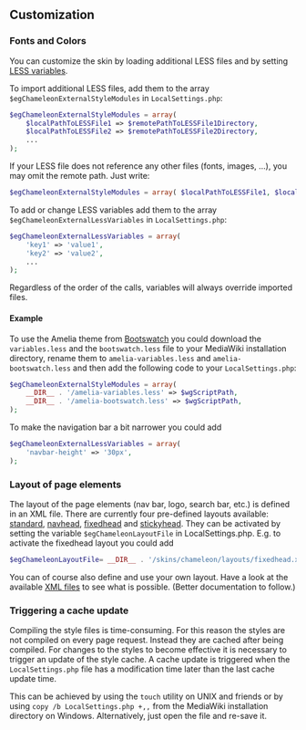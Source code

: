 ## Customization

### Fonts and Colors

You can customize the skin by loading additional LESS files and by setting [LESS
variables](variables.md).

To import additional LESS files, add them to the array
`$egChameleonExternalStyleModules` in `LocalSettings.php`:
```php
$egChameleonExternalStyleModules = array(
    $localPathToLESSFile1 => $remotePathToLESSFile1Directory,
    $localPathToLESSFile2 => $remotePathToLESSFile2Directory,
    ...
);
```

If your LESS file does not reference any other files (fonts, images, ...), you
may omit the remote path. Just write:
```php
$egChameleonExternalStyleModules = array( $localPathToLESSFile1, $localPathToLESSFile2, ... );
```


To add or change LESS variables add them to the array
`$egChameleonExternalLessVariables` in `LocalSettings.php`:
```php
$egChameleonExternalLessVariables = array(
    'key1' => 'value1',
    'key2' => 'value2',
    ...
);
```

Regardless of the order of the calls, variables will always override imported
files.

#### Example

To use the Amelia theme from [Bootswatch](http://bootswatch.com/) you could
download the `variables.less` and the `bootswatch.less` file to your MediaWiki
installation directory, rename them to `amelia-variables.less` and
`amelia-bootswatch.less` and then add the following code to your
`LocalSettings.php`:
```php
$egChameleonExternalStyleModules = array(
    __DIR__ . '/amelia-variables.less' => $wgScriptPath,
    __DIR__ . '/amelia-bootswatch.less' => $wgScriptPath,
);
```

To make the navigation bar a bit narrower you could add
```php
$egChameleonExternalLessVariables = array(
    'navbar-height' => '30px',
);
```

### Layout of page elements

The layout of the page elements (nav bar, logo, search bar, etc.) is defined in
an XML file. There are currently four pre-defined layouts available:
[standard](../layouts/standard.xml), [navhead](../layouts/navhead.xml),
[fixedhead](../layouts/fixedhead.xml) and
[stickyhead](../layouts/stickyhead.xml). They can be activated by setting the
variable `$egChameleonLayoutFile` in LocalSettings.php. E.g. to activate the
fixedhead layout you could add
```php
$egChameleonLayoutFile= __DIR__ . '/skins/chameleon/layouts/fixedhead.xml';
```

You can of course also define and use your own layout. Have a look at the
available [XML files](../layouts) to see what is possible. (Better documentation
to follow.)


### Triggering a cache update

Compiling the style files is time-consuming. For this reason the styles are
not compiled on every page request. Instead they are cached after being
compiled. For changes to the styles to become effective it is necessary to
trigger an update of the style cache. A cache update is triggered when the
`LocalSettings.php` file has a modification time later than the last cache
update time.

This can be achieved by using the `touch` utility on UNIX and friends or by
using `copy /b LocalSettings.php +,,` from the MediaWiki installation directory
on Windows. Alternatively, just open the file and re-save it.
